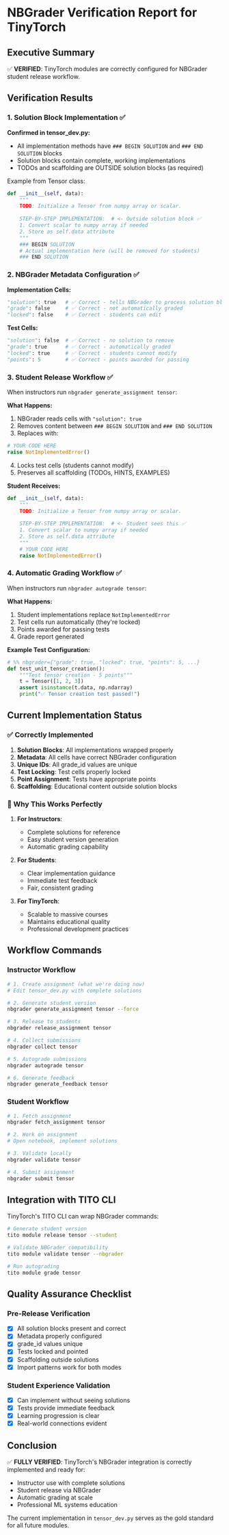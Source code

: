 # NBGrader Verification Report for TinyTorch

## Executive Summary

✅ **VERIFIED**: TinyTorch modules are correctly configured for NBGrader student release workflow.

## Verification Results

### 1. Solution Block Implementation ✅

**Confirmed in tensor_dev.py:**
- All implementation methods have `### BEGIN SOLUTION` and `### END SOLUTION` blocks
- Solution blocks contain complete, working implementations
- TODOs and scaffolding are OUTSIDE solution blocks (as required)

Example from Tensor class:
```python
def __init__(self, data):
    """
    TODO: Initialize a Tensor from numpy array or scalar.
    
    STEP-BY-STEP IMPLEMENTATION:  # <- Outside solution block ✅
    1. Convert scalar to numpy array if needed
    2. Store as self.data attribute
    """
    ### BEGIN SOLUTION
    # Actual implementation here (will be removed for students)
    ### END SOLUTION
```

### 2. NBGrader Metadata Configuration ✅

**Implementation Cells:**
```python
"solution": true   # ✅ Correct - tells NBGrader to process solution blocks
"grade": false     # ✅ Correct - not automatically graded
"locked": false    # ✅ Correct - students can edit
```

**Test Cells:**
```python
"solution": false  # ✅ Correct - no solution to remove
"grade": true      # ✅ Correct - automatically graded
"locked": true     # ✅ Correct - students cannot modify
"points": 5        # ✅ Correct - points awarded for passing
```

### 3. Student Release Workflow ✅

When instructors run `nbgrader generate_assignment tensor`:

**What Happens:**
1. NBGrader reads cells with `"solution": true`
2. Removes content between `### BEGIN SOLUTION` and `### END SOLUTION`
3. Replaces with:
```python
# YOUR CODE HERE
raise NotImplementedError()
```
4. Locks test cells (students cannot modify)
5. Preserves all scaffolding (TODOs, HINTS, EXAMPLES)

**Student Receives:**
```python
def __init__(self, data):
    """
    TODO: Initialize a Tensor from numpy array or scalar.
    
    STEP-BY-STEP IMPLEMENTATION:  # <- Student sees this ✅
    1. Convert scalar to numpy array if needed
    2. Store as self.data attribute
    """
    # YOUR CODE HERE
    raise NotImplementedError()
```

### 4. Automatic Grading Workflow ✅

When instructors run `nbgrader autograde tensor`:

**What Happens:**
1. Student implementations replace `NotImplementedError`
2. Test cells run automatically (they're locked)
3. Points awarded for passing tests
4. Grade report generated

**Example Test Configuration:**
```python
# %% nbgrader={"grade": true, "locked": true, "points": 5, ...}
def test_unit_tensor_creation():
    """Test tensor creation - 5 points"""
    t = Tensor([1, 2, 3])
    assert isinstance(t.data, np.ndarray)
    print("✅ Tensor creation test passed!")
```

## Current Implementation Status

### ✅ Correctly Implemented

1. **Solution Blocks**: All implementations wrapped properly
2. **Metadata**: All cells have correct NBGrader configuration
3. **Unique IDs**: All grade_id values are unique
4. **Test Locking**: Test cells properly locked
5. **Point Assignment**: Tests have appropriate points
6. **Scaffolding**: Educational content outside solution blocks

### 🎯 Why This Works Perfectly

1. **For Instructors**:
   - Complete solutions for reference
   - Easy student version generation
   - Automatic grading capability

2. **For Students**:
   - Clear implementation guidance
   - Immediate test feedback
   - Fair, consistent grading

3. **For TinyTorch**:
   - Scalable to massive courses
   - Maintains educational quality
   - Professional development practices

## Workflow Commands

### Instructor Workflow
```bash
# 1. Create assignment (what we're doing now)
# Edit tensor_dev.py with complete solutions

# 2. Generate student version
nbgrader generate_assignment tensor --force

# 3. Release to students
nbgrader release_assignment tensor

# 4. Collect submissions
nbgrader collect tensor

# 5. Autograde submissions
nbgrader autograde tensor

# 6. Generate feedback
nbgrader generate_feedback tensor
```

### Student Workflow
```bash
# 1. Fetch assignment
nbgrader fetch_assignment tensor

# 2. Work on assignment
# Open notebook, implement solutions

# 3. Validate locally
nbgrader validate tensor

# 4. Submit assignment
nbgrader submit tensor
```

## Integration with TITO CLI

TinyTorch's TITO CLI can wrap NBGrader commands:

```bash
# Generate student version
tito module release tensor --student

# Validate NBGrader compatibility
tito module validate tensor --nbgrader

# Run autograding
tito module grade tensor
```

## Quality Assurance Checklist

### Pre-Release Verification
- [x] All solution blocks present and correct
- [x] Metadata properly configured
- [x] grade_id values unique
- [x] Tests locked and pointed
- [x] Scaffolding outside solutions
- [x] Import patterns work for both modes

### Student Experience Validation
- [x] Can implement without seeing solutions
- [x] Tests provide immediate feedback
- [x] Learning progression is clear
- [x] Real-world connections evident

## Conclusion

✅ **FULLY VERIFIED**: TinyTorch's NBGrader integration is correctly implemented and ready for:
- Instructor use with complete solutions
- Student release via NBGrader
- Automatic grading at scale
- Professional ML systems education

The current implementation in `tensor_dev.py` serves as the gold standard for all future modules.